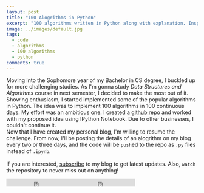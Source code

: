 ```yaml
---
layout: post
title: "100 Alogrithms in Python"
excerpt: "100 algorithms written in Python along with explanation. Inspired from 100 Algorithms in 100 Days challenge."
image: ../images/default.jpg
tags: 
  - code
  - algorithms
  - 100 algorithms
  - python
comments: true
---
```

Moving into the Sophomore year of my Bachelor in CS degree, I buckled up for more challenging studies. As I'm gonna study <em>Data Structures and Algorithms</em> course in next semester, I decided to make the most out of it. Showing enthusiasm, I started implemented some of the popular algorithms in Python. The idea was to implement 100 algorithms in 100 continuous days. My effort was an ambitious one. I created a [github repo](https://github.com/rhasnainanwar/100_days_of_algorithms) and worked with my proposed idea using IPython Notebook. Due to other businesses, I couldn't continue it. <br />
Now that I have created my personal blog, I'm willing to resume the challenge. From now, I'll be posting the details of an alogrithm on my blog every two or three days, and the code will be `push`ed to the repo as `.py` files instead of `.ipynb`.<br />
<br />
If you are interested, [subscribe](https://rhasnainanwar.github.io/subscribe.html) to my blog to get latest updates. Also, `watch` the repository to never miss out on anything!
<style type="text/css">
	iframe {
		display: inline;
		margin-bottom: 5px;
		margin-right: -5px;
	}
</style>
<iframe src="https://ghbtns.com/github-btn.html?user=rhasnainanwar&repo=100_days_of_algorithms&type=star&count=true" frameborder="0" scrolling="0" width="170px" height="20px"></iframe>
<iframe src="https://ghbtns.com/github-btn.html?user=rhasnainanwar&repo=100_days_of_algorithms&type=fork&count=true" frameborder="0" scrolling="0" width="170px" height="20px"></iframe>